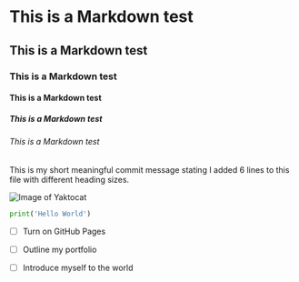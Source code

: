 # This is a Markdown test
## This is a Markdown test
### This is a Markdown test
#### This is a Markdown test
##### This is a Markdown test
###### This is a Markdown test

This is my short meaningful commit message stating I added 6 lines to this file with different heading sizes.

![Image of Yaktocat](https://octodex.github.com/images/yaktocat.png)

``` python
print('Hello World')
```

- [ ] Turn on GitHub Pages
- [ ] Outline my portfolio
- [ ] Introduce myself to the world
      
